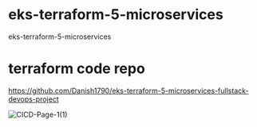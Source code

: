 # eks-terraform-5-microservices
eks-terraform-5-microservices

# terraform code repo
https://github.com/Danish1790/eks-terraform-5-microservices-fullstack-devops-project


![CICD-Page-1(1)](https://github.com/user-attachments/assets/cac9de44-6c02-4d88-8840-7fd769182c5f)
